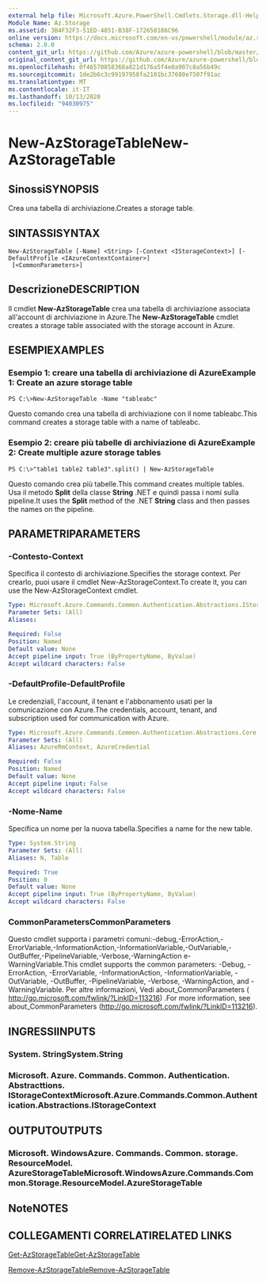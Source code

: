 ```yaml
---
external help file: Microsoft.Azure.PowerShell.Cmdlets.Storage.dll-Help.xml
Module Name: Az.Storage
ms.assetid: 3B4F32F3-51ED-4851-B38F-172658186C96
online version: https://docs.microsoft.com/en-us/powershell/module/az.storage/new-azstoragetable
schema: 2.0.0
content_git_url: https://github.com/Azure/azure-powershell/blob/master/src/Storage/Storage.Management/help/New-AzStorageTable.md
original_content_git_url: https://github.com/Azure/azure-powershell/blob/master/src/Storage/Storage.Management/help/New-AzStorageTable.md
ms.openlocfilehash: 0f46570858368a821d176a5f4e0a907c8a56b49c
ms.sourcegitcommit: 1de2b6c3c99197958fa2101bc37680e7507f91ac
ms.translationtype: MT
ms.contentlocale: it-IT
ms.lasthandoff: 10/13/2020
ms.locfileid: "94030975"
---
```

# <span data-ttu-id="8ed25-101">New-AzStorageTable</span><span class="sxs-lookup"><span data-stu-id="8ed25-101">New-AzStorageTable</span></span>

## <span data-ttu-id="8ed25-102">Sinossi</span><span class="sxs-lookup"><span data-stu-id="8ed25-102">SYNOPSIS</span></span>
<span data-ttu-id="8ed25-103">Crea una tabella di archiviazione.</span><span class="sxs-lookup"><span data-stu-id="8ed25-103">Creates a storage table.</span></span>

## <span data-ttu-id="8ed25-104">SINTASSI</span><span class="sxs-lookup"><span data-stu-id="8ed25-104">SYNTAX</span></span>

```
New-AzStorageTable [-Name] <String> [-Context <IStorageContext>] [-DefaultProfile <IAzureContextContainer>]
 [<CommonParameters>]
```

## <span data-ttu-id="8ed25-105">Descrizione</span><span class="sxs-lookup"><span data-stu-id="8ed25-105">DESCRIPTION</span></span>
<span data-ttu-id="8ed25-106">Il cmdlet **New-AzStorageTable** crea una tabella di archiviazione associata all'account di archiviazione in Azure.</span><span class="sxs-lookup"><span data-stu-id="8ed25-106">The **New-AzStorageTable** cmdlet creates a storage table associated with the storage account in Azure.</span></span>

## <span data-ttu-id="8ed25-107">ESEMPI</span><span class="sxs-lookup"><span data-stu-id="8ed25-107">EXAMPLES</span></span>

### <span data-ttu-id="8ed25-108">Esempio 1: creare una tabella di archiviazione di Azure</span><span class="sxs-lookup"><span data-stu-id="8ed25-108">Example 1: Create an azure storage table</span></span>
```
PS C:\>New-AzStorageTable -Name "tableabc"
```

<span data-ttu-id="8ed25-109">Questo comando crea una tabella di archiviazione con il nome tableabc.</span><span class="sxs-lookup"><span data-stu-id="8ed25-109">This command creates a storage table with a name of tableabc.</span></span>

### <span data-ttu-id="8ed25-110">Esempio 2: creare più tabelle di archiviazione di Azure</span><span class="sxs-lookup"><span data-stu-id="8ed25-110">Example 2: Create multiple azure storage tables</span></span>
```
PS C:\>"table1 table2 table3".split() | New-AzStorageTable
```

<span data-ttu-id="8ed25-111">Questo comando crea più tabelle.</span><span class="sxs-lookup"><span data-stu-id="8ed25-111">This command creates multiple tables.</span></span>
<span data-ttu-id="8ed25-112">Usa il metodo **Split** della classe **String** .NET e quindi passa i nomi sulla pipeline.</span><span class="sxs-lookup"><span data-stu-id="8ed25-112">It uses the **Split** method of the .NET **String** class and then passes the names on the pipeline.</span></span>

## <span data-ttu-id="8ed25-113">PARAMETRI</span><span class="sxs-lookup"><span data-stu-id="8ed25-113">PARAMETERS</span></span>

### <span data-ttu-id="8ed25-114">-Contesto</span><span class="sxs-lookup"><span data-stu-id="8ed25-114">-Context</span></span>
<span data-ttu-id="8ed25-115">Specifica il contesto di archiviazione.</span><span class="sxs-lookup"><span data-stu-id="8ed25-115">Specifies the storage context.</span></span>
<span data-ttu-id="8ed25-116">Per crearlo, puoi usare il cmdlet New-AzStorageContext.</span><span class="sxs-lookup"><span data-stu-id="8ed25-116">To create it, you can use the New-AzStorageContext cmdlet.</span></span>

```yaml
Type: Microsoft.Azure.Commands.Common.Authentication.Abstractions.IStorageContext
Parameter Sets: (All)
Aliases:

Required: False
Position: Named
Default value: None
Accept pipeline input: True (ByPropertyName, ByValue)
Accept wildcard characters: False
```

### <span data-ttu-id="8ed25-117">-DefaultProfile</span><span class="sxs-lookup"><span data-stu-id="8ed25-117">-DefaultProfile</span></span>
<span data-ttu-id="8ed25-118">Le credenziali, l'account, il tenant e l'abbonamento usati per la comunicazione con Azure.</span><span class="sxs-lookup"><span data-stu-id="8ed25-118">The credentials, account, tenant, and subscription used for communication with Azure.</span></span>

```yaml
Type: Microsoft.Azure.Commands.Common.Authentication.Abstractions.Core.IAzureContextContainer
Parameter Sets: (All)
Aliases: AzureRmContext, AzureCredential

Required: False
Position: Named
Default value: None
Accept pipeline input: False
Accept wildcard characters: False
```

### <span data-ttu-id="8ed25-119">-Nome</span><span class="sxs-lookup"><span data-stu-id="8ed25-119">-Name</span></span>
<span data-ttu-id="8ed25-120">Specifica un nome per la nuova tabella.</span><span class="sxs-lookup"><span data-stu-id="8ed25-120">Specifies a name for the new table.</span></span>

```yaml
Type: System.String
Parameter Sets: (All)
Aliases: N, Table

Required: True
Position: 0
Default value: None
Accept pipeline input: True (ByPropertyName, ByValue)
Accept wildcard characters: False
```

### <span data-ttu-id="8ed25-121">CommonParameters</span><span class="sxs-lookup"><span data-stu-id="8ed25-121">CommonParameters</span></span>
<span data-ttu-id="8ed25-122">Questo cmdlet supporta i parametri comuni:-debug,-ErrorAction,-ErrorVariable,-InformationAction,-InformationVariable,-OutVariable,-OutBuffer,-PipelineVariable,-Verbose,-WarningAction e-WarningVariable.</span><span class="sxs-lookup"><span data-stu-id="8ed25-122">This cmdlet supports the common parameters: -Debug, -ErrorAction, -ErrorVariable, -InformationAction, -InformationVariable, -OutVariable, -OutBuffer, -PipelineVariable, -Verbose, -WarningAction, and -WarningVariable.</span></span> <span data-ttu-id="8ed25-123">Per altre informazioni, Vedi about_CommonParameters ( http://go.microsoft.com/fwlink/?LinkID=113216) .</span><span class="sxs-lookup"><span data-stu-id="8ed25-123">For more information, see about_CommonParameters (http://go.microsoft.com/fwlink/?LinkID=113216).</span></span>

## <span data-ttu-id="8ed25-124">INGRESSI</span><span class="sxs-lookup"><span data-stu-id="8ed25-124">INPUTS</span></span>

### <span data-ttu-id="8ed25-125">System. String</span><span class="sxs-lookup"><span data-stu-id="8ed25-125">System.String</span></span>

### <span data-ttu-id="8ed25-126">Microsoft. Azure. Commands. Common. Authentication. Abstracttions. IStorageContext</span><span class="sxs-lookup"><span data-stu-id="8ed25-126">Microsoft.Azure.Commands.Common.Authentication.Abstractions.IStorageContext</span></span>

## <span data-ttu-id="8ed25-127">OUTPUT</span><span class="sxs-lookup"><span data-stu-id="8ed25-127">OUTPUTS</span></span>

### <span data-ttu-id="8ed25-128">Microsoft. WindowsAzure. Commands. Common. storage. ResourceModel. AzureStorageTable</span><span class="sxs-lookup"><span data-stu-id="8ed25-128">Microsoft.WindowsAzure.Commands.Common.Storage.ResourceModel.AzureStorageTable</span></span>

## <span data-ttu-id="8ed25-129">Note</span><span class="sxs-lookup"><span data-stu-id="8ed25-129">NOTES</span></span>

## <span data-ttu-id="8ed25-130">COLLEGAMENTI CORRELATI</span><span class="sxs-lookup"><span data-stu-id="8ed25-130">RELATED LINKS</span></span>

[<span data-ttu-id="8ed25-131">Get-AzStorageTable</span><span class="sxs-lookup"><span data-stu-id="8ed25-131">Get-AzStorageTable</span></span>](./Get-AzStorageTable.md)

[<span data-ttu-id="8ed25-132">Remove-AzStorageTable</span><span class="sxs-lookup"><span data-stu-id="8ed25-132">Remove-AzStorageTable</span></span>](./Remove-AzStorageTable.md)


